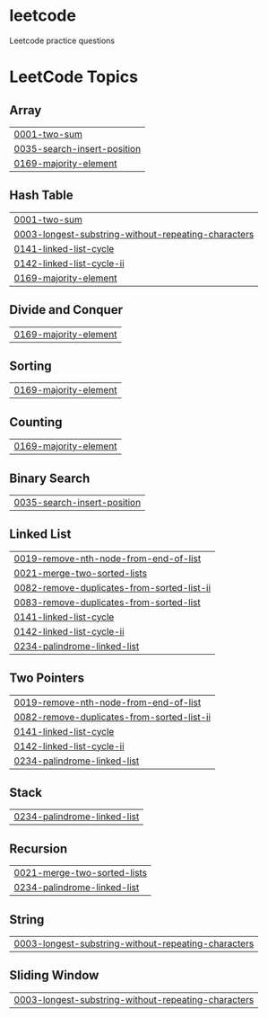 # leetcode
Leetcode practice questions

<!---LeetCode Topics Start-->
# LeetCode Topics
## Array
|  |
| ------- |
| [0001-two-sum](https://github.com/SumitRaghav876/leetcode/tree/master/0001-two-sum) |
| [0035-search-insert-position](https://github.com/SumitRaghav876/leetcode/tree/master/0035-search-insert-position) |
| [0169-majority-element](https://github.com/SumitRaghav876/leetcode/tree/master/0169-majority-element) |
## Hash Table
|  |
| ------- |
| [0001-two-sum](https://github.com/SumitRaghav876/leetcode/tree/master/0001-two-sum) |
| [0003-longest-substring-without-repeating-characters](https://github.com/SumitRaghav876/leetcode/tree/master/0003-longest-substring-without-repeating-characters) |
| [0141-linked-list-cycle](https://github.com/SumitRaghav876/leetcode/tree/master/0141-linked-list-cycle) |
| [0142-linked-list-cycle-ii](https://github.com/SumitRaghav876/leetcode/tree/master/0142-linked-list-cycle-ii) |
| [0169-majority-element](https://github.com/SumitRaghav876/leetcode/tree/master/0169-majority-element) |
## Divide and Conquer
|  |
| ------- |
| [0169-majority-element](https://github.com/SumitRaghav876/leetcode/tree/master/0169-majority-element) |
## Sorting
|  |
| ------- |
| [0169-majority-element](https://github.com/SumitRaghav876/leetcode/tree/master/0169-majority-element) |
## Counting
|  |
| ------- |
| [0169-majority-element](https://github.com/SumitRaghav876/leetcode/tree/master/0169-majority-element) |
## Binary Search
|  |
| ------- |
| [0035-search-insert-position](https://github.com/SumitRaghav876/leetcode/tree/master/0035-search-insert-position) |
## Linked List
|  |
| ------- |
| [0019-remove-nth-node-from-end-of-list](https://github.com/SumitRaghav876/leetcode/tree/master/0019-remove-nth-node-from-end-of-list) |
| [0021-merge-two-sorted-lists](https://github.com/SumitRaghav876/leetcode/tree/master/0021-merge-two-sorted-lists) |
| [0082-remove-duplicates-from-sorted-list-ii](https://github.com/SumitRaghav876/leetcode/tree/master/0082-remove-duplicates-from-sorted-list-ii) |
| [0083-remove-duplicates-from-sorted-list](https://github.com/SumitRaghav876/leetcode/tree/master/0083-remove-duplicates-from-sorted-list) |
| [0141-linked-list-cycle](https://github.com/SumitRaghav876/leetcode/tree/master/0141-linked-list-cycle) |
| [0142-linked-list-cycle-ii](https://github.com/SumitRaghav876/leetcode/tree/master/0142-linked-list-cycle-ii) |
| [0234-palindrome-linked-list](https://github.com/SumitRaghav876/leetcode/tree/master/0234-palindrome-linked-list) |
## Two Pointers
|  |
| ------- |
| [0019-remove-nth-node-from-end-of-list](https://github.com/SumitRaghav876/leetcode/tree/master/0019-remove-nth-node-from-end-of-list) |
| [0082-remove-duplicates-from-sorted-list-ii](https://github.com/SumitRaghav876/leetcode/tree/master/0082-remove-duplicates-from-sorted-list-ii) |
| [0141-linked-list-cycle](https://github.com/SumitRaghav876/leetcode/tree/master/0141-linked-list-cycle) |
| [0142-linked-list-cycle-ii](https://github.com/SumitRaghav876/leetcode/tree/master/0142-linked-list-cycle-ii) |
| [0234-palindrome-linked-list](https://github.com/SumitRaghav876/leetcode/tree/master/0234-palindrome-linked-list) |
## Stack
|  |
| ------- |
| [0234-palindrome-linked-list](https://github.com/SumitRaghav876/leetcode/tree/master/0234-palindrome-linked-list) |
## Recursion
|  |
| ------- |
| [0021-merge-two-sorted-lists](https://github.com/SumitRaghav876/leetcode/tree/master/0021-merge-two-sorted-lists) |
| [0234-palindrome-linked-list](https://github.com/SumitRaghav876/leetcode/tree/master/0234-palindrome-linked-list) |
## String
|  |
| ------- |
| [0003-longest-substring-without-repeating-characters](https://github.com/SumitRaghav876/leetcode/tree/master/0003-longest-substring-without-repeating-characters) |
## Sliding Window
|  |
| ------- |
| [0003-longest-substring-without-repeating-characters](https://github.com/SumitRaghav876/leetcode/tree/master/0003-longest-substring-without-repeating-characters) |
<!---LeetCode Topics End-->